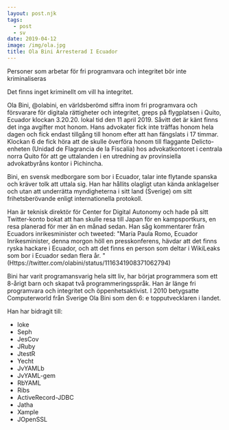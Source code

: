 ```yaml
---
layout: post.njk
tags:
  - post
  - sv
date: 2019-04-12
image: /img/ola.jpg
title: Ola Bini Arresterad I Ecuador
---
```

Personer som arbetar för fri programvara och integritet bör inte kriminaliseras

Det finns inget kriminellt om vill ha integritet.

Ola Bini, @olabini, en världsberömd siffra inom fri programvara och försvarare för digitala rättigheter och integritet, greps på flygplatsen i Quito, Ecuador klockan 3.20.20. lokal tid den 11 april 2019. Såvitt det är känt finns det inga avgifter mot honom. Hans advokater fick inte träffas honom hela dagen och fick endast tillgång till honom efter att han fängslats i 17 timmar. Klockan 6 de fick höra att de skulle överföra honom till flaggante Delicto-enheten (Unidad de Flagrancia de la Fiscalía) hos advokatkontoret i centrala norra Quito för att ge uttalanden i en utredning av provinsiella advokatbyråns kontor i Pichincha.

Bini, en svensk medborgare som bor i Ecuador, talar inte flytande spanska och kräver tolk att uttala sig. Han har hållits olagligt utan kända anklagelser och utan att underrätta myndigheterna i sitt land (Sverige) om sitt frihetsberövande enligt internationella protokoll.

Han är teknisk direktör för Center for Digital Autonomy och hade på sitt Twitter-konto bokat att han skulle resa till Japan för en kampsportkurs, en resa planerad för mer än en månad sedan. Han såg kommentarer från Ecuadors inrikesminister och tweeted: "María Paula Romo, Ecuador Inrikesminister, denna morgon höll en presskonferens, hävdar att det finns ryska hackare i Ecuador, och att det finns en person som deltar i WikiLeaks som bor i Ecuador sedan flera år. "(Https://twitter.com/olabini/status/1116341908371062794)

Bini har varit programansvarig hela sitt liv, har börjat programmera som ett 8-årigt barn och skapat två programmeringsspråk. Han är länge fri programvara och integritet och öppenhetsaktivist. I 2010 betygsatte Computerworld från Sverige Ola Bini som den 6: e topputvecklaren i landet.

Han har bidragit till:

 - loke
 - Seph
 - JesCov
 - JRuby
 - JtestR
 - Yecht
 - JvYAMLb
 - JvYAML-gem
 - RbYAML
 - Ribs
 - ActiveRecord-JDBC
 - Jatha
 - Xample
 - JOpenSSL

